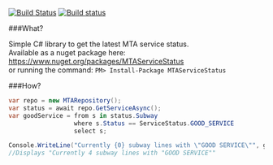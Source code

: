 [![Build Status](https://travis-ci.org/cheesemacfly/MTAServiceStatus.svg?branch=master)](https://travis-ci.org/cheesemacfly/MTAServiceStatus)
[![Build status](https://ci.appveyor.com/api/projects/status/g03ekujid04nep5m/branch/master?svg=true)](https://ci.appveyor.com/project/cheesemacfly/mtaservicestatus/branch/master)

###What?

Simple C# library to get the latest MTA service status.  
Available as a nuget package here: https://www.nuget.org/packages/MTAServiceStatus  
or running the command: `PM> Install-Package MTAServiceStatus`

###How?

```C#
var repo = new MTARepository();
var status = await repo.GetServiceAsync();
var goodService = from s in status.Subway
                  where s.Status == ServiceStatus.GOOD_SERVICE
                  select s;

Console.WriteLine("Currently {0} subway lines with \"GOOD SERVICE\"", goodService.Count());
//Displays "Currently 4 subway lines with "GOOD SERVICE""
```
